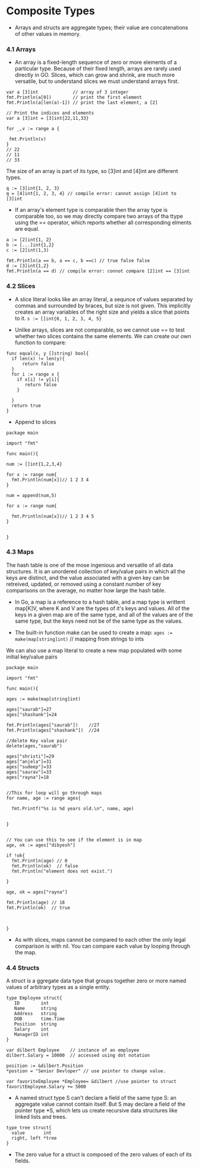 # Composite Types 

* Arrays and structs are aggregate types; their value are concatenations of other values in memory. 

### 4.1 Arrays

* An array is a fixed-length sequence of zero or more elements of a particular type. Because of their fixed length, arrays are rarely used directly in GO. Slices, which can grow and shrink, are much more versatile, but to understand slices we must understand arrays first. 

```
var a [3]int             // array of 3 integer
fmt.Println(a[0])        // print the first element
fmt.Println(a[len(a)-1]) // print the last element, a [2]

// Print the indices and elements
var a [3]int = [3]int{22,11,33}

for _,v := range a {

 fmt.Println(v)
}
// 22
// 11
// 33
```

The size of an array is part of its type, so [3]int and [4]int are different types. 
```
q := [3]int{1, 2, 3}
q = [4]int{1, 2, 3, 4} // compile error: cannot assign [4]int to [3]int
```

* If an array's element type is comparable then the array type is comparable too, so we may directly compare two arrays of tha ttype using the == operator, which reports whether all corresponding elments are equal. 

```
a := [2]int{1, 2}
b := [...]int{1,2}
c := [2]int(1,3)

fmt.Println(a == b, a == c, b ==c) // true false false
d := [3]int{1,2}
fmt.Println(a == d) // compile error: connot compare [2]int == [3]int
```

### 4.2 Slices
* A slice literal looks like an array literal, a sequnce of values separated by commas and surrounded by braces, but size is not given. This implicitly creates an array variables of the right size and yields a slice that points to it. 
`s := []int{0, 1, 2, 3, 4, 5}`

* Unlike arrays, slices are not comparable, so we cannot use == to test whether two slices contains the same elements. We can create our own function to compare: 
```
func equal(x, y []string) bool{
  if len(x) != len(y){
      return false
  }
  for i := range x {
    if x[i] != y[i]{
       return false
    }
  
  }
  return true
}
```

* Append to slices
```
package main 

import "fmt"

func main(){

num := []int{1,2,3,4}

for x := range num{
  fmt.Println(num[x])// 1 2 3 4 
}

num = append(num,5)

for x := range num{

  fmt.Println(num[x])// 1 2 3 4 5
}


}
```

### 4.3 Maps

The hash table is one of the mose ingenious and versatile of all data structures. It is an unordered collection of key/value pairs in which all the keys are distinct, and the value associated with a given key can be retreived, updated, or removed using a constant number of key comparisons on the average, no matter how large the hash table. 


* In Go, a map is a reference to a hash table, and a map type is writtent map[K]V, where K and V are the types of it's keys and values. All of the keys in a given map are of the same type, and all of the values are of the same type, but the keys need not be of the same type as the values. 

* The built-in function make can be used to create a map:
  `ages := make(map[string]int)` // mapping from strings to ints
  
We can also use a map literal to create a new map populated with some initial key/value pairs

```
package main

import "fmt"

func main(){

ages := make(map[string]int)

ages["saurab"]=27
ages["shashank"]=24

fmt.Println(ages["saurab"])    //27
fmt.Println(ages["shashank"])  //24

//delete Key value pair
delete(ages,"saurab")

ages["shristi"]=29
ages["anjela"]=31
ages["sudeep"]=33
ages["saurav"]=33
ages["rayna"]=18


//This for loop will go through maps
for name, age := range ages{

  fmt.Printf("%s is %d years old.\n", name, age) 


}


// You can use this to see if the element is in map
age, ok := ages["dibyesh"]

if !ok{
  fmt.Println(age) // 0 
  fmt.Println(ok)  // false
  fmt.Println("element does not exist.")

}

age, ok = ages["rayna"]

fmt.Println(age) // 18
fmt.Println(ok)  // true



}
```

* As with slices, maps cannot be compared to each other the only legal comparison is with nil. You can compare each value by looping through the map. 

### 4.4 Structs

A struct is a ggregate data type that groups together zero or more named values of arbitrary types as a single entity. 
```
type Employee struct{
   ID        int
   Name      string
   Address   string
   DOB       time.Time
   Position  string
   Salary    int
   ManagerID int
}

var dilbert Employee    // instance of an employee
dilbert.Salary = 10000  // accessed using dot notation

position := &dilbert.Position
*postion = "Senior Devloper" // use pointer to change value. 

var favoriteEmployee *Employee= &dilbert //use pointer to struct
favoritEmployee.Salary += 5000  
```

* A named struct type S can't declare a field of the same type S: an aggregate value cannot contain itself. But S may declare a field of the pointer type \*S, which lets us create recursive data structures like linked lists and trees. 
```
type tree struct{
  value       int
  right, left *tree
}
```

* The zero value for a struct is composed of the zero values of each of its fields. 
